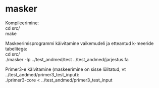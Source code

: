 # masker

Kompileerimine:  
cd src/  
make  

Maskeerimisprogrammi käivitamine vaikemudeli ja etteantud k-meeride tabelitega:  
cd src/  
./masker -lp ../test_andmed/test ../test_andmed/jarjestus.fa  

Primer3-e käivitamine (maskeerimine on sisse lülitatud, vt ../test_andmed/primer3_test_input):  
./primer3-core < ../test_andmed/primer3_test_input  
